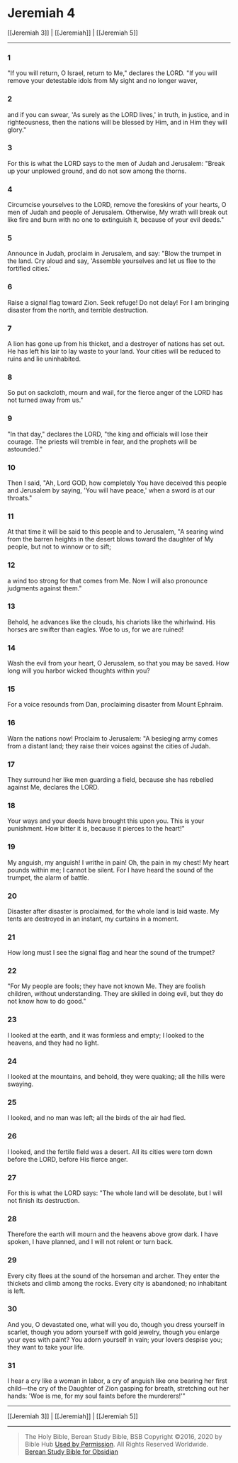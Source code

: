 # Jeremiah 4

[[Jeremiah 3]] | [[Jeremiah]] | [[Jeremiah 5]]

---

### 1
"If you will return, O Israel, return to Me," declares the LORD. "If you will remove your detestable idols from My sight and no longer waver,

### 2
and if you can swear, 'As surely as the LORD lives,' in truth, in justice, and in righteousness, then the nations will be blessed by Him, and in Him they will glory."

### 3
For this is what the LORD says to the men of Judah and Jerusalem: "Break up your unplowed ground, and do not sow among the thorns.

### 4
Circumcise yourselves to the LORD, remove the foreskins of your hearts, O men of Judah and people of Jerusalem. Otherwise, My wrath will break out like fire and burn with no one to extinguish it, because of your evil deeds."

### 5
Announce in Judah, proclaim in Jerusalem, and say: "Blow the trumpet in the land. Cry aloud and say, 'Assemble yourselves and let us flee to the fortified cities.'

### 6
Raise a signal flag toward Zion. Seek refuge! Do not delay! For I am bringing disaster from the north, and terrible destruction.

### 7
A lion has gone up from his thicket, and a destroyer of nations has set out. He has left his lair to lay waste to your land. Your cities will be reduced to ruins and lie uninhabited.

### 8
So put on sackcloth, mourn and wail, for the fierce anger of the LORD has not turned away from us."

### 9
"In that day," declares the LORD, "the king and officials will lose their courage. The priests will tremble in fear, and the prophets will be astounded."

### 10
Then I said, "Ah, Lord GOD, how completely You have deceived this people and Jerusalem by saying, 'You will have peace,' when a sword is at our throats."

### 11
At that time it will be said to this people and to Jerusalem, "A searing wind from the barren heights in the desert blows toward the daughter of My people, but not to winnow or to sift;

### 12
a wind too strong for that comes from Me. Now I will also pronounce judgments against them."

### 13
Behold, he advances like the clouds, his chariots like the whirlwind. His horses are swifter than eagles. Woe to us, for we are ruined!

### 14
Wash the evil from your heart, O Jerusalem, so that you may be saved. How long will you harbor wicked thoughts within you?

### 15
For a voice resounds from Dan, proclaiming disaster from Mount Ephraim.

### 16
Warn the nations now! Proclaim to Jerusalem: "A besieging army comes from a distant land; they raise their voices against the cities of Judah.

### 17
They surround her like men guarding a field, because she has rebelled against Me, declares the LORD.

### 18
Your ways and your deeds have brought this upon you. This is your punishment. How bitter it is, because it pierces to the heart!"

### 19
My anguish, my anguish! I writhe in pain! Oh, the pain in my chest! My heart pounds within me; I cannot be silent. For I have heard the sound of the trumpet, the alarm of battle.

### 20
Disaster after disaster is proclaimed, for the whole land is laid waste. My tents are destroyed in an instant, my curtains in a moment.

### 21
How long must I see the signal flag and hear the sound of the trumpet?

### 22
"For My people are fools; they have not known Me. They are foolish children, without understanding. They are skilled in doing evil, but they do not know how to do good."

### 23
I looked at the earth, and it was formless and empty; I looked to the heavens, and they had no light.

### 24
I looked at the mountains, and behold, they were quaking; all the hills were swaying.

### 25
I looked, and no man was left; all the birds of the air had fled.

### 26
I looked, and the fertile field was a desert. All its cities were torn down before the LORD, before His fierce anger.

### 27
For this is what the LORD says: "The whole land will be desolate, but I will not finish its destruction.

### 28
Therefore the earth will mourn and the heavens above grow dark. I have spoken, I have planned, and I will not relent or turn back.

### 29
Every city flees at the sound of the horseman and archer. They enter the thickets and climb among the rocks. Every city is abandoned; no inhabitant is left.

### 30
And you, O devastated one, what will you do, though you dress yourself in scarlet, though you adorn yourself with gold jewelry, though you enlarge your eyes with paint? You adorn yourself in vain; your lovers despise you; they want to take your life.

### 31
I hear a cry like a woman in labor, a cry of anguish like one bearing her first child—the cry of the Daughter of Zion gasping for breath, stretching out her hands: 'Woe is me, for my soul faints before the murderers!'"

---

[[Jeremiah 3]] | [[Jeremiah]] | [[Jeremiah 5]]

---

> The Holy Bible, Berean Study Bible, BSB
> Copyright &copy;2016, 2020 by Bible Hub
> [Used by Permission](https://berean.bible/terms.htm). All Rights Reserved Worldwide.
> [Berean Study Bible for Obsidian](https://github.com/gapmiss/berean-study-bible-for-obsidian)

